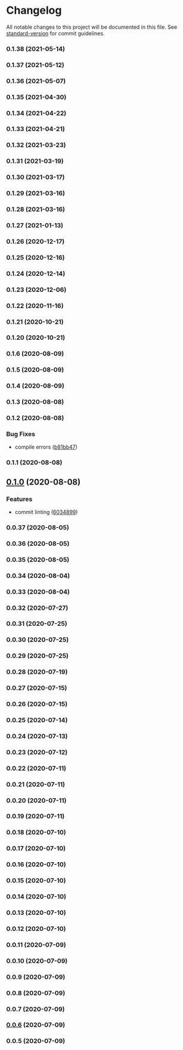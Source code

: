 # Changelog

All notable changes to this project will be documented in this file. See [standard-version](https://github.com/conventional-changelog/standard-version) for commit guidelines.

### 0.1.38 (2021-05-14)

### 0.1.37 (2021-05-12)

### 0.1.36 (2021-05-07)

### 0.1.35 (2021-04-30)

### 0.1.34 (2021-04-22)

### 0.1.33 (2021-04-21)

### 0.1.32 (2021-03-23)

### 0.1.31 (2021-03-19)

### 0.1.30 (2021-03-17)

### 0.1.29 (2021-03-16)

### 0.1.28 (2021-03-16)

### 0.1.27 (2021-01-13)

### 0.1.26 (2020-12-17)

### 0.1.25 (2020-12-16)

### 0.1.24 (2020-12-14)

### 0.1.23 (2020-12-06)

### 0.1.22 (2020-11-16)

### 0.1.21 (2020-10-21)

### 0.1.20 (2020-10-21)

### 0.1.6 (2020-08-09)

### 0.1.5 (2020-08-09)

### 0.1.4 (2020-08-09)

### 0.1.3 (2020-08-08)

### 0.1.2 (2020-08-08)


### Bug Fixes

* compile errors ([b81bb47](https://github.com/Quantumlyy/Monstercat.ts/commit/b81bb47f2672e7c0eef1f2d61dfe96dc880facc4))

### 0.1.1 (2020-08-08)

## [0.1.0](https://github.com/Quantumlyy/Monstercat.ts/compare/v0.0.37...v0.1.0) (2020-08-08)


### Features

* commit linting ([6034899](https://github.com/Quantumlyy/Monstercat.ts/commit/6034899cd99c55878cd52bd70c276f0170ac9b9a))

### 0.0.37 (2020-08-05)

### 0.0.36 (2020-08-05)

### 0.0.35 (2020-08-05)

### 0.0.34 (2020-08-04)

### 0.0.33 (2020-08-04)

### 0.0.32 (2020-07-27)

### 0.0.31 (2020-07-25)

### 0.0.30 (2020-07-25)

### 0.0.29 (2020-07-25)

### 0.0.28 (2020-07-19)

### 0.0.27 (2020-07-15)

### 0.0.26 (2020-07-15)

### 0.0.25 (2020-07-14)

### 0.0.24 (2020-07-13)

### 0.0.23 (2020-07-12)

### 0.0.22 (2020-07-11)

### 0.0.21 (2020-07-11)

### 0.0.20 (2020-07-11)

### 0.0.19 (2020-07-11)

### 0.0.18 (2020-07-10)

### 0.0.17 (2020-07-10)

### 0.0.16 (2020-07-10)

### 0.0.15 (2020-07-10)

### 0.0.14 (2020-07-10)

### 0.0.13 (2020-07-10)

### 0.0.12 (2020-07-10)

### 0.0.11 (2020-07-09)

### 0.0.10 (2020-07-09)

### 0.0.9 (2020-07-09)

### 0.0.8 (2020-07-09)

### 0.0.7 (2020-07-09)

### [0.0.6](https://github.com/Quantumlyy/Monstercat.ts/compare/v0.0.5...v0.0.6) (2020-07-09)

### 0.0.5 (2020-07-09)
